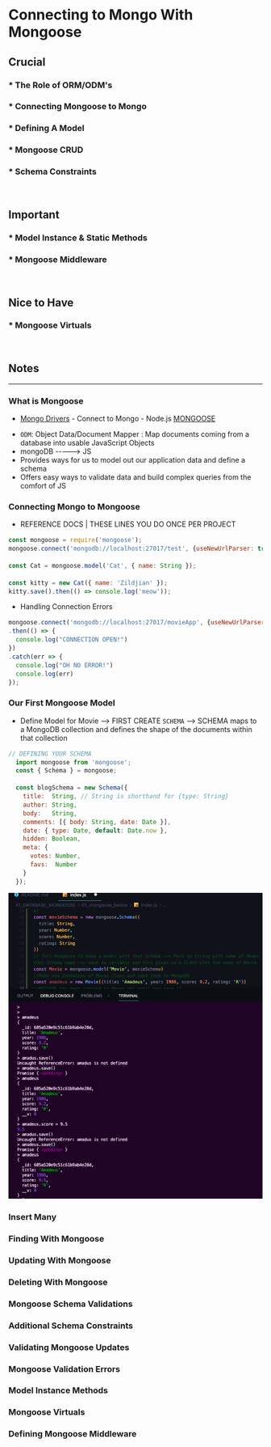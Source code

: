 # Connecting to Mongo With Mongoose

## Crucial 

### * The Role of ORM/ODM's
### * Connecting Mongoose to Mongo
### * Defining A Model
### * Mongoose CRUD
### * Schema Constraints

<br>

## Important 

### * Model Instance & Static Methods
### * Mongoose Middleware

<br>

## Nice to Have

### * Mongoose Virtuals

<br>

## Notes

<hr>

### What is Mongoose
- [Mongo Drivers](https://docs.mongodb.com/drivers/) - Connect to Mongo - Node.js 
[MONGOOSE](https://mongoosejs.com/)
* `ODM`: Object Data/Document Mapper : Map documents coming from a database into usable JavaScript Objects
* mongoDB -----> JS
* Provides ways for us to model out our application data and define a schema
* Offers easy ways to validate data and build complex queries from the comfort of JS


### Connecting Mongo to Mongoose
- REFERENCE DOCS | THESE LINES YOU DO ONCE PER PROJECT
```js
const mongoose = require('mongoose');
mongoose.connect('mongodb://localhost:27017/test', {useNewUrlParser: true, useUnifiedTopology: true});

const Cat = mongoose.model('Cat', { name: String });

const kitty = new Cat({ name: 'Zildjian' });
kitty.save().then(() => console.log('meow'));
```
- Handling Connection Errors
```js
mongoose.connect('mongodb://localhost:27017/movieApp', {useNewUrlParser: true, useUnifiedTopology: true})
.then(() => {
  console.log("CONNECTION OPEN!")
})
.catch(err => {
  console.log("OH NO ERROR!")
  console.log(err)
});
```

### Our First Mongoose Model
- Define Model for Movie --> FIRST CREATE `SCHEMA` --> SCHEMA maps to a MongoDB collection and defines the shape of the documents within that collection
```js
// DEFINING YOUR SCHEMA
  import mongoose from 'mongoose';
  const { Schema } = mongoose;

  const blogSchema = new Schema({
    title:  String, // String is shorthand for {type: String}
    author: String,
    body:   String,
    comments: [{ body: String, date: Date }],
    date: { type: Date, default: Date.now },
    hidden: Boolean,
    meta: {
      votes: Number,
      favs:  Number
    }
  });
```
![Schema and Save](assets/schema.png)

### Insert Many

### Finding With Mongoose

### Updating With Mongoose

### Deleting With Mongoose

### Mongoose Schema Validations

### Additional Schema Constraints

### Validating Mongoose Updates

### Mongoose Validation Errors

### Model Instance Methods

### Mongoose Virtuals

### Defining Mongoose Middleware